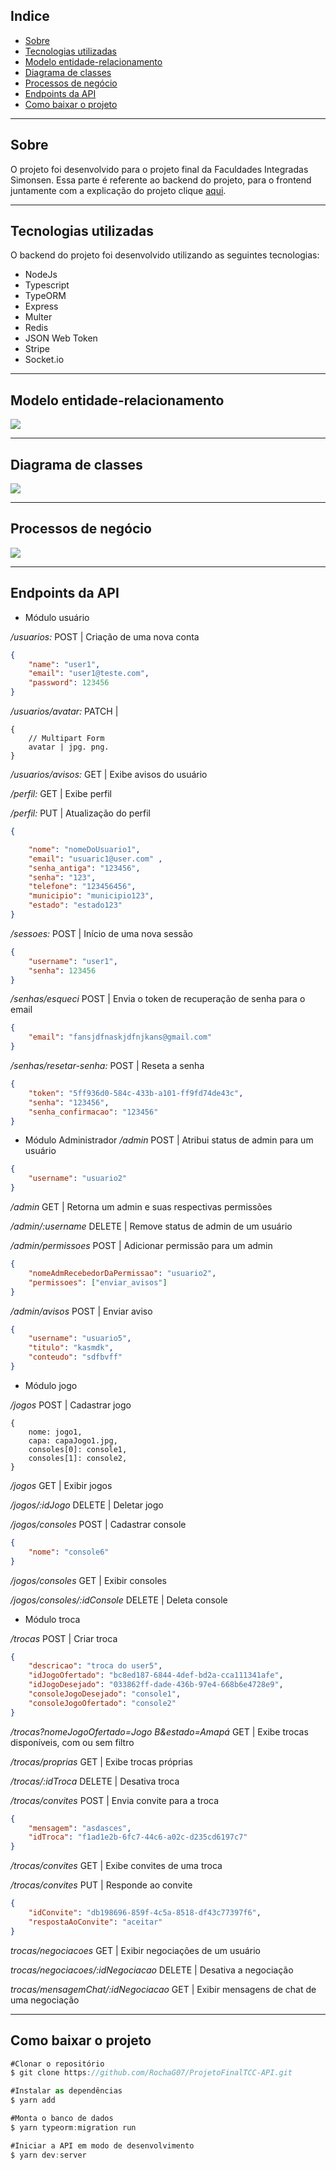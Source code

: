 ## Indice

- [Sobre](#-sobre)
- [Tecnologias utilizadas](#-tecnologias-utilizadas)
- [Modelo entidade-relacionamento](#-modelo-entidade-relacionamento)
- [Diagrama de classes](#-diagrama-de-classes)
- [Processos de negócio](#-processos-de-negócio)
- [Endpoints da API](#-endpoints-da-API)
- [Como baixar o projeto](#-como-baixar-o-projeto)

---

## Sobre

O projeto foi desenvolvido para o projeto final da Faculdades Integradas Simonsen. 
Essa parte é referente ao backend do projeto, para o frontend juntamente com a explicação do projeto clique [aqui](https://github.com/RochaG07/ProjetoFinalTCC-WEB).

---

## Tecnologias utilizadas

O backend do projeto foi desenvolvido utilizando as seguintes tecnologias:

- NodeJs
- Typescript
- TypeORM
- Express
- Multer
- Redis
- JSON Web Token
- Stripe
- Socket.io

---

## Modelo entidade-relacionamento

<img src='https://github.com/RochaG07/ProjetoFinalTCC-API/master/media/ModeloBanco_v9.jpg'>

---

## Diagrama de classes

<img src='https://github.com/RochaG07/ProjetoFinalTCC-API/master/media/DiagramaDeClassAtualizado.jpg'>

---

## Processos de negócio

<img src='https://github.com/RochaG07/ProjetoFinalTCC-API/master/media/Processos_de_negócio_v2.jpg'>

---

## Endpoints da API

- Módulo usuário

*/usuarios:* POST | Criação de uma nova conta
```json
{
    "name": "user1",
    "email": "user1@teste.com",
    "password": 123456
}
```

*/usuarios/avatar:* PATCH | 
```multipart/form-data
{
    // Multipart Form
    avatar | jpg. png.
}
```

*/usuarios/avisos:* GET | Exibe avisos do usuário



*/perfil:* GET | Exibe perfil

*/perfil:* PUT | Atualização do perfil
```json
{

	"nome": "nomeDoUsuario1",
	"email": "usuaric1@user.com" ,
	"senha_antiga": "123456",
	"senha": "123",
	"telefone": "123456456",
	"municipio": "municipio123",
	"estado": "estado123"
}
```

*/sessoes:* POST | Início de uma nova sessão
```json
{
    "username": "user1",
    "senha": 123456
}
```

*/senhas/esqueci* POST | Envia o token de recuperação de senha para o email
```json
{
	"email": "fansjdfnaskjdfnjkans@gmail.com"
}
```

*/senhas/resetar-senha:* POST | Reseta a senha
```json
{
    "token": "5ff936d0-584c-433b-a101-ff9fd74de43c",
	"senha": "123456",
	"senha_confirmacao": "123456"
}
```

- Módulo Administrador
*/admin* POST | Atribui status de admin para um usuário
```json
{
	"username": "usuario2"
}
```

*/admin* GET | Retorna um admin e suas respectivas permissões

*/admin/:username* DELETE | Remove status de admin de um usuário

*/admin/permissoes* POST | Adicionar permissão para um admin
```json
{
	"nomeAdmRecebedorDaPermissao": "usuario2",
	"permissoes": ["enviar_avisos"]
}
```

*/admin/avisos* POST | Enviar aviso
```json
{
	"username": "usuario5",
	"titulo": "kasmdk",
	"conteudo": "sdfbvff"
}
```

- Módulo jogo

*/jogos* POST | Cadastrar jogo
```multipart/form-data
{
	nome: jogo1,
	capa: capaJogo1.jpg,
	consoles[0]: console1,
	consoles[1]: console2,
}
```
*/jogos* GET | Exibir jogos

*/jogos/:idJogo* DELETE | Deletar jogo

*/jogos/consoles* POST | Cadastrar console
```json
{
	"nome": "console6"
}
```

*/jogos/consoles* GET | Exibir consoles

*/jogos/consoles/:idConsole* DELETE | Deleta console

- Módulo troca

*/trocas* POST | Criar troca
```json
{
	"descricao": "troca do user5",
	"idJogoOfertado": "bc8ed187-6844-4def-bd2a-cca111341afe",
	"idJogoDesejado": "033862ff-dade-436b-97e4-668b6e4728e9",
	"consoleJogoDesejado": "console1",
	"consoleJogoOfertado": "console2"
}
```
*/trocas?nomeJogoOfertado=Jogo B&estado=Amapá* GET | Exibe trocas disponíveis, com ou sem filtro

*/trocas/proprias* GET | Exibe trocas próprias

*/trocas/:idTroca* DELETE | Desativa troca

*/trocas/convites* POST | Envia convite para a troca
```json
{
	"mensagem": "asdasces",
	"idTroca": "f1ad1e2b-6fc7-44c6-a02c-d235cd6197c7"	
}
```

*/trocas/convites* GET | Exibe convites de uma troca

*/trocas/convites* PUT | Responde ao convite
```json
{
	"idConvite": "db198696-859f-4c5a-8518-df43c77397f6",
	"respostaAoConvite": "aceitar"
}
```
*trocas/negociacoes* GET | Exibir negociações de um usuário

*trocas/negociacoes/:idNegociacao* DELETE | Desativa a negociação

*trocas/mensagemChat/:idNegociacao* GET | Exibir mensagens de chat de uma negociação

---

## Como baixar o projeto

```jsx
#Clonar o repositório
$ git clone https://github.com/RochaG07/ProjetoFinalTCC-API.git

#Instalar as dependências
$ yarn add

#Monta o banco de dados
$ yarn typeorm:migration run

#Iniciar a API em modo de desenvolvimento
$ yarn dev:server
```